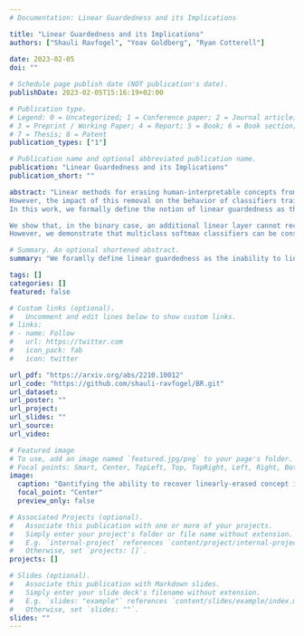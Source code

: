 ```yaml
---
# Documentation: Linear Guardedness and its Implications

title: "Linear Guardedness and its Implications"
authors: ["Shauli Ravfogel", "Yoav Goldberg", "Ryan Cotterell"]
               
date: 2023-02-05
doi: ""

# Schedule page publish date (NOT publication's date).
publishDate: 2023-02-05T15:16:19+02:00

# Publication type.
# Legend: 0 = Uncategorized; 1 = Conference paper; 2 = Journal article;
# 3 = Preprint / Working Paper; 4 = Report; 5 = Book; 6 = Book section;
# 7 = Thesis; 8 = Patent
publication_types: ["1"]

# Publication name and optional abbreviated publication name.
publication: "Linear Guardedness and its Implications"
publication_short: ""

abstract: "Linear methods for erasing human-interpretable concepts from neural representations were found tractable and useful.
However, the impact of this removal on the behavior of classifiers trained on the modified representations is not fully understood.
In this work, we formally define the notion of linear guardedness as the inability of an adversary to predict the concept directly from the representation and study its implications.

We show that, in the binary case, an additional linear layer cannot recover the erased concept.
However, we demonstrate that multiclass softmax classifiers can be constructed that indirectly recover the concept, pointing to the inherent limitations of linear guardedness as a bias mitigation technique. These findings shed light on the theoretical limitations of linear information removal methods and highlight the need for further research on the connections between intrinsic and extrinsic bias in neural models."

# Summary. An optional shortened abstract.
summary: "We foramlly define linear guardedness as the inability to linear predict a concept from the representation. We link intrinsic and extrinsic fairness, and show that in the multiclass setting, downstream linear classifiers can recover some of the linearly removed information about the concept of interest."

tags: []
categories: []
featured: false

# Custom links (optional).
#   Uncomment and edit lines below to show custom links.
# links:
# - name: Follow
#   url: https://twitter.com
#   icon_pack: fab
#   icon: twitter

url_pdf: "https://arxiv.org/abs/2210.10012"
url_code: "https://github.com/shauli-ravfogel/BR.git"
url_dataset:
url_poster: ""
url_project:
url_slides: ""
url_source:
url_video: 

# Featured image
# To use, add an image named `featured.jpg/png` to your page's folder.
# Focal points: Smart, Center, TopLeft, Top, TopRight, Left, Right, BottomLeft, Bottom, BottomRight.
image:
  caption: "Qantifying the ability to recover linearly-erased concept information."
  focal_point: "Center"
  preview_only: false

# Associated Projects (optional).
#   Associate this publication with one or more of your projects.
#   Simply enter your project's folder or file name without extension.
#   E.g. `internal-project` references `content/project/internal-project/index.md`.
#   Otherwise, set `projects: []`.
projects: []

# Slides (optional).
#   Associate this publication with Markdown slides.
#   Simply enter your slide deck's filename without extension.
#   E.g. `slides: "example"` references `content/slides/example/index.md`.
#   Otherwise, set `slides: ""`.
slides: ""
---
```


